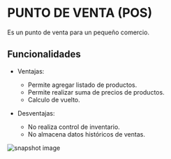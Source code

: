 # PUNTO DE VENTA (POS)
Es un punto de venta para un pequeño comercio.

Funcionalidades
---------------

- Ventajas:

    * Permite agregar listado de productos.
    * Permite realizar suma de precios de productos.
    * Calculo de vuelto.

- Desventajas:

    * No realiza control de inventario.
    * No almacena datos históricos de ventas.

![snapshot image](https://github.com/brakdag/POS/img/snapshot.png)

